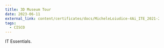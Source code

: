 ```yaml
---
title: 3D Museum Tour
date: 2023-06-11
external_link: content/certificates/docs/MicheleLoiudice-4Ai_ITE_2021-22-certificate.pdf
tags:
  - CISCO
---
```


IT Essentials.

<!--more-->
